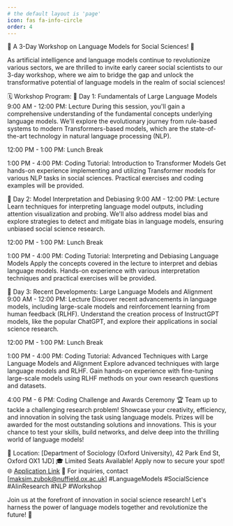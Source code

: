 ```yaml
---
# the default layout is 'page'
icon: fas fa-info-circle
order: 4
---
```


📢 A 3-Day Workshop on Language Models for Social Sciences! 🚀

As artificial intelligence and language models continue to revolutionize various sectors, we are thrilled to invite early career social scientists to our 3-day workshop, where we aim to bridge the gap and unlock the transformative potential of language models in the realm of social sciences!

🗓️ Workshop Program:
📅 Day 1: Fundamentals of Large Language Models
9:00 AM - 12:00 PM: Lecture
During this session, you'll gain a comprehensive understanding of the fundamental concepts underlying language models. We'll explore the evolutionary journey from rule-based systems to modern Transformers-based models, which are the state-of-the-art technology in natural language processing (NLP).

12:00 PM - 1:00 PM: Lunch Break

1:00 PM - 4:00 PM: Coding Tutorial: Introduction to Transformer Models
Get hands-on experience implementing and utilizing Transformer models for various NLP tasks in social sciences. Practical exercises and coding examples will be provided.

📅 Day 2: Model Interpretation and Debiasing
9:00 AM - 12:00 PM: Lecture
Learn techniques for interpreting language model outputs, including attention visualization and probing. We'll also address model bias and explore strategies to detect and mitigate bias in language models, ensuring unbiased social science research.

12:00 PM - 1:00 PM: Lunch Break

1:00 PM - 4:00 PM: Coding Tutorial: Interpreting and Debiasing Language Models
Apply the concepts covered in the lecture to interpret and debias language models. Hands-on experience with various interpretation techniques and practical exercises will be provided.

📅 Day 3: Recent Developments: Large Language Models and Alignment
9:00 AM - 12:00 PM: Lecture
Discover recent advancements in language models, including large-scale models and reinforcement learning from human feedback (RLHF). Understand the creation process of InstructGPT models, like the popular ChatGPT, and explore their applications in social science research.

12:00 PM - 1:00 PM: Lunch Break

1:00 PM - 4:00 PM: Coding Tutorial: Advanced Techniques with Large Language Models and Alignment
Explore advanced techniques with large language models and RLHF. Gain hands-on experience with fine-tuning large-scale models using RLHF methods on your own research questions and datasets.

4:00 PM - 6 PM: Coding Challenge and Awards Ceremony 🏆
Team up to tackle a challenging research problem! Showcase your creativity, efficiency, and innovation in solving the task using language models. Prizes will be awarded for the most outstanding solutions and innovations. This is your chance to test your skills, build networks, and delve deep into the thrilling world of language models!

📍 Location: [Department of Sociology (Oxford University), 42 Park End St, Oxford OX1 1JD]
🎓 Limited Seats Available! Apply now to secure your spot!
🌐 [Application Link](https://forms.gle/BVYmKGhepGE9Y5HT6)
📧 For inquiries, contact [maksim.zubok@nuffield.ox.ac.uk]
#LanguageModels #SocialScience #AIinResearch #NLP #Workshop

Join us at the forefront of innovation in social science research! Let's harness the power of language models together and revolutionize the future! 🌟
